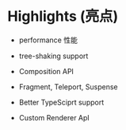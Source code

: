 # Highlights (亮点)

* performance 性能

* tree-shaking support

* Composition API

* Fragment, Teleport, Suspense

* Better TypeSciprt support

* Custom Renderer ApI
